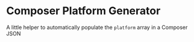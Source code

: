 # Composer Platform Generator

A little helper to automatically populate the `platform` array in a Composer JSON
